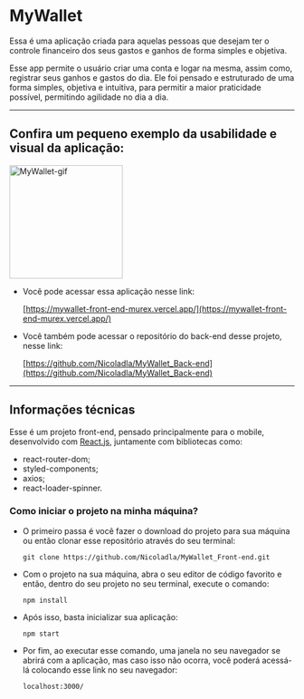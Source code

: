 # MyWallet

Essa é uma aplicação criada para aquelas pessoas que desejam ter o controle financeiro dos seus gastos e ganhos de forma simples e objetiva.

Esse app permite o usuário criar uma conta e logar na mesma, assim como, registrar seus ganhos e gastos do dia. Ele foi pensado e estruturado de uma forma simples, objetiva e intuitiva, para permitir a maior praticidade possível, permitindo agilidade no dia a dia.

---

## Confira um pequeno exemplo da usabilidade e visual da aplicação:

<p align="start">
  <img width="200" src="src/assets/MyWallet-Animação.gif" alt="MyWallet-gif">
</p>

* Você pode acessar essa aplicação nesse link: 

  [https://mywallet-front-end-murex.vercel.app/](https://mywallet-front-end-murex.vercel.app/)

* Você também pode acessar o repositório do back-end desse projeto, nesse link: 

  [https://github.com/Nicoladla/MyWallet_Back-end](https://github.com/Nicoladla/MyWallet_Back-end)

---

## Informações técnicas

Esse é um projeto front-end, pensado principalmente para o mobile, desenvolvido com [React.js](https://pt-br.react.dev/), juntamente com bibliotecas como:
- react-router-dom;
- styled-components;
- axios;
- react-loader-spinner.

### Como iniciar o projeto na minha máquina?

* O primeiro passa é você fazer o download do projeto para sua máquina ou então clonar esse repositório através do seu terminal:
  ```
  git clone https://github.com/Nicoladla/MyWallet_Front-end.git
  ```
  
* Com o projeto na sua máquina, abra o seu editor de código favorito e então, dentro do seu projeto no seu terminal, execute o comando:
  ```
  npm install
  ```

* Após isso, basta inicializar sua aplicação:
  ```
  npm start
  ```

* Por fim, ao executar esse comando, uma janela no seu navegador se abrirá com a aplicação, mas caso isso não ocorra, você poderá acessá-lá colocando esse link no seu navegador:
  ```
  localhost:3000/
  ```
